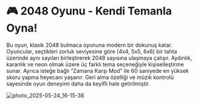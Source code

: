 # 🎮 2048 Oyunu - Kendi Temanla Oyna!
Bu oyun, klasik 2048 bulmaca oyununa modern bir dokunuş katar. Oyuncular, seçtikleri zorluk seviyesine göre (4x4, 5x5, 6x6) bir tahta üzerinde aynı sayıları birleştirerek 2048 sayısına ulaşmaya çalışır. Aydınlık, karanlık ve neon olmak üzere üç farklı tema seçeneğiyle kişiselleştirme sunar. Ayrıca isteğe bağlı “Zamana Karşı Mod” ile 60 saniyede en yüksek skoru yapma heyecanı yaşanır. Geri alma özelliği ve müzik kontrolü sayesinde oyun deneyimi daha da keyifli hale getirilmiştir.



![photo_2025-05-24_16-15-36](https://github.com/user-attachments/assets/2eccfcba-5657-4541-afb2-b3d57f3f662f)
